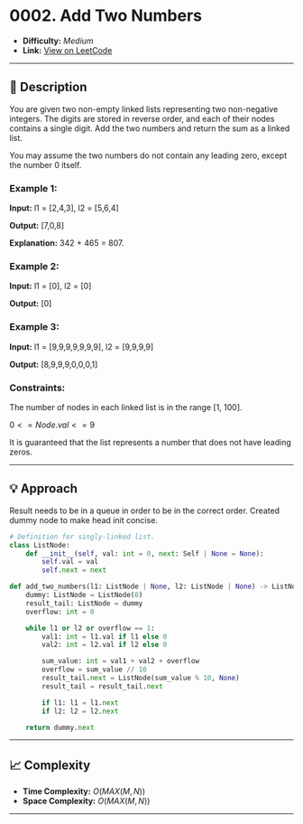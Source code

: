 # 0002. Add Two Numbers

- **Difficulty:** _Medium_  
- **Link:** [View on LeetCode](https://leetcode.com/problems/add-two-numbers/)

---

## 🧩 Description

You are given two non-empty linked lists representing two non-negative integers. The digits are stored in reverse order, and each of their nodes contains a single digit. Add the two numbers and return the sum as a linked list.

You may assume the two numbers do not contain any leading zero, except the number 0 itself.

### Example 1:
__Input:__ l1 = [2,4,3], l2 = [5,6,4]

__Output:__ [7,0,8]

__Explanation:__ 342 + 465 = 807.

### Example 2:
__Input:__ l1 = [0], l2 = [0]

__Output:__ [0]

### Example 3:
__Input:__ l1 = [9,9,9,9,9,9,9], l2 = [9,9,9,9]

__Output:__ [8,9,9,9,0,0,0,1]


### Constraints:

The number of nodes in each linked list is in the range [1, 100].

$0 <= Node.val <= 9$

It is guaranteed that the list represents a number that does not have leading zeros.

---

## 💡 Approach

Result needs to be in a queue in order to be in the correct order. Created dummy node to make head init concise.

```python
# Definition for singly-linked list.
class ListNode:
    def __init__(self, val: int = 0, next: Self | None = None):
        self.val = val
        self.next = next

def add_two_numbers(l1: ListNode | None, l2: ListNode | None) -> ListNode | None:
    dummy: ListNode = ListNode(0)
    result_tail: ListNode = dummy
    overflow: int = 0

    while l1 or l2 or overflow == 1:
        val1: int = l1.val if l1 else 0
        val2: int = l2.val if l2 else 0

        sum_value: int = val1 + val2 + overflow
        overflow = sum_value // 10
        result_tail.next = ListNode(sum_value % 10, None)
        result_tail = result_tail.next

        if l1: l1 = l1.next
        if l2: l2 = l2.next

    return dummy.next
```

---

## 📈 Complexity

- **Time Complexity:** $O(MAX(M, N))$
- **Space Complexity:** $O(MAX(M, N))$

---
